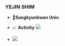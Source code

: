 ### YEJIN SHIM

- :school:**Sungkyunkwan Univ.**

- :chart_with_upwards_trend: **Activity** ![](https://img.shields.io/badge/-PSAT-black)
<!--https://img.shields.io/badge/텍스트-뱃지컬러?style=flat-square&logo=이모지이름&logoColor=white-->
- <img src="https://img.shields.io/badge/Python-3766AB?style=flat-square&logo=Python&logoColor=white"/></a>
